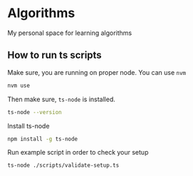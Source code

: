 # Algorithms

My personal space for learning algorithms

## How to run ts scripts

Make sure, you are running on proper node. You can use `nvm`
```bash
nvm use
```

Then make sure, `ts-node` is installed.
```bash
ts-node --version
```

Install ts-node
```bash
npm install -g ts-node
```

Run example script in order to check your setup
```bash
ts-node ./scripts/validate-setup.ts
```
